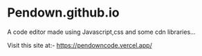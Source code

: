# Pendown.github.io
A code editor made using Javascript,css and some cdn libraries...

Visit this site at:- https://pendowncode.vercel.app/
